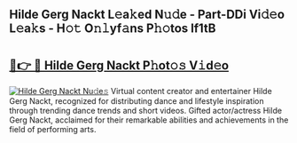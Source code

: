 ## Hilde Gerg Nackt L𝚎a𝚔ed N𝚞𝚍e - Part-DDi Vi𝚍𝚎o L𝚎a𝚔s - H𝚘𝚝 O𝚗𝚕yf𝚊ns P𝚑𝚘tos lf1tB

# <h2><a href="http://kf19q23.oniu.top/?m=Hilde+Gerg+Nackt">🔗👉 🔴 Hilde Gerg Nackt P𝚑ot𝚘𝚜 V𝚒d𝚎o</a></h2>

[![Hilde Gerg Nackt Nu𝚍e𝚜](https://i.imgur.com/0qMVB7G.gif)](http://kf19q23.oniu.top/?m=Hilde+Gerg+Nackt)
Virtual content creator and entertainer Hilde Gerg Nackt, recognized for distributing dance and lifestyle inspiration through trending dance trends and short videos. Gifted actor/actress Hilde Gerg Nackt, acclaimed for their remarkable abilities and achievements in the field of performing arts.  
